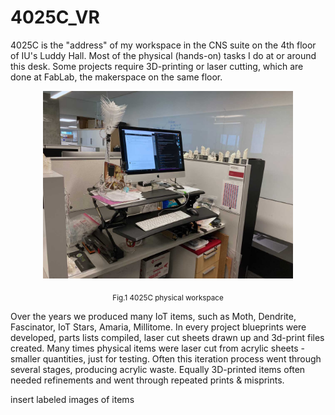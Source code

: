 # 4025C_VR
 
4025C is the "address" of my workspace in the CNS suite on the 4th floor of IU's Luddy Hall. Most of the physical (hands-on) tasks I do at or around this desk. Some projects require 3D-printing or laser cutting, which are done at FabLab, the makerspace on the same floor.

<p align="center">
  <img src="images/4025C-4.jpg" width="400">
</p>
<p align = "center">
  <sub>Fig.1 4025C physical workspace</sub>
</p>

Over the years we produced many IoT items, such as Moth, Dendrite, Fascinator, IoT Stars, Amaria, Millitome. In every project blueprints were developed, parts lists compiled, laser cut sheets drawn up and 3d-print files created. Many times physical items were laser cut from acrylic sheets - smaller quantities, just for testing. Often this iteration process went through several stages, producing acrylic waste. Equally 3D-printed items often needed refinements and went through repeated prints & misprints. 

insert labeled images of items


